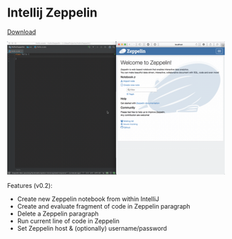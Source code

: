 Intellij Zeppelin
=================

[Download](https://plugins.jetbrains.com/plugin/10023-intellij-zeppelin)

![Demo](demo.gif)

Features (v0.2):

- Create new Zeppelin notebook from within IntelliJ
- Create and evaluate fragment of code in Zeppelin paragraph
- Delete a Zeppelin paragraph
- Run current line of code in Zeppelin 
- Set Zeppelin host & (optionally) username/password

